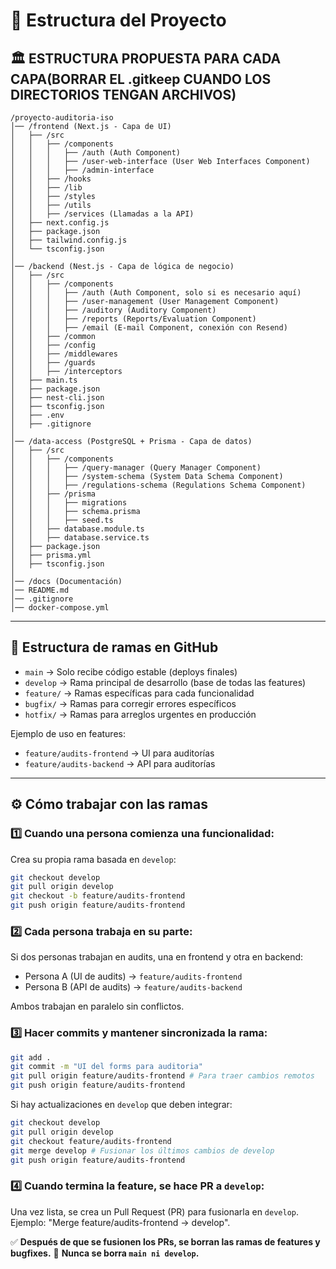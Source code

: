 # 📂 Estructura del Proyecto

## 🏛 ESTRUCTURA PROPUESTA PARA CADA CAPA(BORRAR EL .gitkeep CUANDO LOS DIRECTORIOS TENGAN ARCHIVOS)

```
/proyecto-auditoria-iso
│── /frontend (Next.js - Capa de UI)
│   ├── /src
│   │   ├── /components
│   │   │   ├── /auth (Auth Component)
│   │   │   ├── /user-web-interface (User Web Interfaces Component)
│   │   │   ├── /admin-interface
│   │   ├── /hooks
│   │   ├── /lib
│   │   ├── /styles
│   │   ├── /utils
│   │   ├── /services (Llamadas a la API)
│   ├── next.config.js
│   ├── package.json
│   ├── tailwind.config.js
│   └── tsconfig.json
│
│── /backend (Nest.js - Capa de lógica de negocio)
│   ├── /src
│   │   ├── /components
│   │   │   ├── /auth (Auth Component, solo si es necesario aquí)
│   │   │   ├── /user-management (User Management Component)
│   │   │   ├── /auditory (Auditory Component)
│   │   │   ├── /reports (Reports/Evaluation Component)
│   │   │   ├── /email (E-mail Component, conexión con Resend)
│   │   ├── /common
│   │   ├── /config
│   │   ├── /middlewares
│   │   ├── /guards
│   │   ├── /interceptors
│   ├── main.ts
│   ├── package.json
│   ├── nest-cli.json
│   ├── tsconfig.json
│   ├── .env
│   ├── .gitignore
│
│── /data-access (PostgreSQL + Prisma - Capa de datos)
│   ├── /src
│   │   ├── /components
│   │   │   ├── /query-manager (Query Manager Component)
│   │   │   ├── /system-schema (System Data Schema Component)
│   │   │   ├── /regulations-schema (Regulations Schema Component)
│   │   ├── /prisma
│   │   │   ├── migrations
│   │   │   ├── schema.prisma
│   │   │   ├── seed.ts
│   │   ├── database.module.ts
│   │   ├── database.service.ts
│   ├── package.json
│   ├── prisma.yml
│   ├── tsconfig.json
│
│── /docs (Documentación)
│── README.md
│── .gitignore
│── docker-compose.yml
```

---

## 🌿 Estructura de ramas en GitHub

- `main` → Solo recibe código estable (deploys finales)
- `develop` → Rama principal de desarrollo (base de todas las features)
- `feature/` → Ramas específicas para cada funcionalidad
- `bugfix/` → Ramas para corregir errores específicos
- `hotfix/` → Ramas para arreglos urgentes en producción

Ejemplo de uso en features:

- `feature/audits-frontend` → UI para auditorías
- `feature/audits-backend` → API para auditorías

---

## ⚙️ Cómo trabajar con las ramas

### 1️⃣ Cuando una persona comienza una funcionalidad:

Crea su propia rama basada en `develop`:

```bash
git checkout develop
git pull origin develop
git checkout -b feature/audits-frontend
git push origin feature/audits-frontend
```

### 2️⃣ Cada persona trabaja en su parte:

Si dos personas trabajan en audits, una en frontend y otra en backend:

- Persona A (UI de audits) → `feature/audits-frontend`
- Persona B (API de audits) → `feature/audits-backend`

Ambos trabajan en paralelo sin conflictos.

### 3️⃣ Hacer commits y mantener sincronizada la rama:

```bash
git add .
git commit -m "UI del forms para auditoria"
git pull origin feature/audits-frontend # Para traer cambios remotos
git push origin feature/audits-frontend
```

Si hay actualizaciones en `develop` que deben integrar:

```bash
git checkout develop
git pull origin develop
git checkout feature/audits-frontend
git merge develop # Fusionar los últimos cambios de develop
git push origin feature/audits-frontend
```

### 4️⃣ Cuando termina la feature, se hace PR a `develop`:

Una vez lista, se crea un Pull Request (PR) para fusionarla en `develop`. Ejemplo: "Merge feature/audits-frontend → develop".

✅ **Después de que se fusionen los PRs, se borran las ramas de features y bugfixes.** 🚨 **Nunca se borra **`main ni develop`**.**

